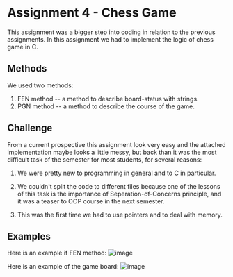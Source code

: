 # Assignment 4 - Chess Game

This assignment was a bigger step into coding in relation to the previous assignments.
In this assignment we had to implement the logic of chess game in C.

## Methods

We used two methods:
1. FEN method -- a method to describe board-status with strings.
2. PGN method -- a method to describe the course of the game.

## Challenge

From a current prospective this assignment look very easy and the attached implementation maybe looks a little messy, but back than it was the most difficult task of the semester for most students, for several reasons:

1. We were pretty new to programming in general and to C in particular.

2. We couldn't split the code to different files because one of  the lessons of this task is the importance of Seperation-of-Concerns principle, and it was a teaser to OOP course in the next semester.

3. This was the first time we had to use pointers and to deal with memory.

## Examples

Here is an example if FEN method:
![image](https://user-images.githubusercontent.com/72878018/120076372-d75cf200-c0ad-11eb-9a85-c3164871e91a.png)

Here is an example of the game board:
![image](https://user-images.githubusercontent.com/72878018/120076387-f52a5700-c0ad-11eb-9189-57a3e5e2288f.png)


